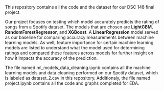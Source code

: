 This repository contains all the code and the dataset for our DSC 148 final project.

Our project focuses on testing which model accurately predicts the rating of songs from a Spotify dataset. The models that are chosen are **LightGBM**, **RandomForestRegressor**, and **XGBoost**. A **LinearRegression** model served as our baseline for comparing accuracy measurements between machine learning models. As well, feature importance for certain machine learning models are listed to understand what the model used for determining ratings and compared these features across models for further insight on how it impacts the accuracy of the prediction. 

The file named ml_models_data_cleaning.ipynb contains all the machine learning models and data cleaning performed on our Spotify dataset, which is labeled as dataset_2.csv in this repository. Additionaly, the file named project.ipynb contains all the code and graphs completed for EDA. 
